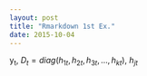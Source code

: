 ```yaml
---
layout: post
title: "Rmarkdown 1st Ex."
date: 2015-10-04
---
```


$\mathsf{y_{t}}$, $D_{t}= diag(h_{1t}, h_{2t},h_{3t},\dots, h_{kt})$, $h_{jt}$
